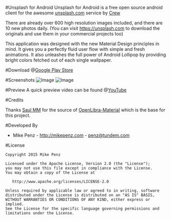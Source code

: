 #Unsplash for Android
Unsplash for Android is a free open source android client for the awesome [unsplash.com](https://unsplash.com) service by [Crew](https://pickcrew.com/)

There are already over 600 high resolution images included, and there are 10 new photos daily.
(You can visit https://unsplash.com to download the originals and use them in your commercial projects too)

This application was designed with the new Material Design principles in mind. It gives you a perfectly fluid user flow with simple and fresh animations. It also unleashes the full power of Android Lollipop by providing bright colors fetched out of each single wallpaper.


#Download
@[Google Play Store](https://play.google.com/store/apps/details?id=com.mikepenz.unsplash)


#Screenshots
![Image](https://raw.githubusercontent.com/mikepenz/unsplash-android/master/DEV/screenshots/screenshot1_small.png)
![Image](https://raw.githubusercontent.com/mikepenz/unsplash-android/master/DEV/screenshots/screenshot2_small.png)


#Preview
A quick preview video can be found @[YouTube](https://www.youtube.com/watch?v=98-bArYkfAI)


#Credits

Thanks [Saul MM](https://github.com/saulmm) for the source of [OpenLibra-Material](https://github.com/saulmm/OpenLibra-Material) which is the base for this project.


#Developed By

* Mike Penz - http://mikepenz.com - <penz@tundem.com>


#License

    Copyright 2015 Mike Penz

    Licensed under the Apache License, Version 2.0 (the "License");
    you may not use this file except in compliance with the License.
    You may obtain a copy of the License at

       http://www.apache.org/licenses/LICENSE-2.0

    Unless required by applicable law or agreed to in writing, software
    distributed under the License is distributed on an "AS IS" BASIS,
    WITHOUT WARRANTIES OR CONDITIONS OF ANY KIND, either express or implied.
    See the License for the specific language governing permissions and
    limitations under the License.
